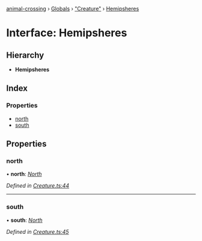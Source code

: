 [animal-crossing](../README.md) › [Globals](../globals.md) › ["Creature"](../modules/_creature_.md) › [Hemipsheres](_creature_.hemipsheres.md)

# Interface: Hemipsheres

## Hierarchy

* **Hemipsheres**

## Index

### Properties

* [north](_creature_.hemipsheres.md#north)
* [south](_creature_.hemipsheres.md#south)

## Properties

###  north

• **north**: *[North](_creature_.north.md)*

*Defined in [Creature.ts:44](https://github.com/Norviah/animal-crossing/blob/13550bd/module/types/Creature.ts#L44)*

___

###  south

• **south**: *[North](_creature_.north.md)*

*Defined in [Creature.ts:45](https://github.com/Norviah/animal-crossing/blob/13550bd/module/types/Creature.ts#L45)*
